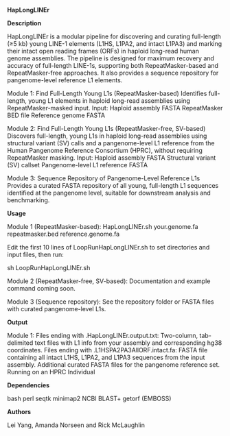 **HapLongLINEr**

**Description**

HapLongLINEr is a modular pipeline for discovering and curating full-length (≥5 kb) young LINE-1 elements (L1HS, L1PA2, and intact L1PA3) and marking their intact open reading frames (ORFs) in haploid long-read human genome assemblies. The pipeline is designed for maximum recovery and accuracy of full-length LINE-1s, supporting both RepeatMasker-based and RepeatMasker-free approaches. It also provides a sequence repository for pangenome-level reference L1 elements.

Module 1: Find Full-Length Young L1s (RepeatMasker-based)
Identifies full-length, young L1 elements in haploid long-read assemblies using RepeatMasker-masked input.
Input:
Haploid assembly FASTA
RepeatMasker BED file
Reference genome FASTA

Module 2: Find Full-Length Young L1s (RepeatMasker-free, SV-based)
Discovers full-length, young L1s in haploid long-read assemblies using structural variant (SV) calls and a pangenome-level L1 reference from the Human Pangenome Reference Consortium (HPRC), without requiring RepeatMasker masking.
Input:
Haploid assembly FASTA
Structural variant (SV) callset
Pangenome-level L1 reference FASTA

Module 3: Sequence Repository of Pangenome-Level Reference L1s
Provides a curated FASTA repository of all young, full-length L1 sequences identified at the pangenome level, suitable for downstream analysis and benchmarking.

**Usage**

Module 1 (RepeatMasker-based):
HapLongLINEr.sh your.genome.fa repeatmasker.bed reference.genome.fa

Edit the first 10 lines of LoopRunHapLongLINEr.sh to set directories and input files, then run:

sh LoopRunHapLongLINEr.sh

Module 2 (RepeatMasker-free, SV-based):
Documentation and example command coming soon.

Module 3 (Sequence repository):
See the repository folder or FASTA files with curated pangenome-level L1s.


**Output**

Module 1:
Files ending with .HapLongLINEr.output.txt:
Two-column, tab-delimited text files with L1 info from your assembly and corresponding hg38 coordinates.
Files ending with .L1HSPA2PA3AllORF.intact.fa:
FASTA file containing all intact L1HS, L1PA2, and L1PA3 sequences from the input assembly.
Additional curated FASTA files for the pangenome reference set.
Running on an HPRC Individual

**Dependencies**

bash
perl
seqtk
minimap2
NCBI BLAST+
getorf (EMBOSS)

**Authors**

Lei Yang, Amanda Norseen and Rick McLaughlin
